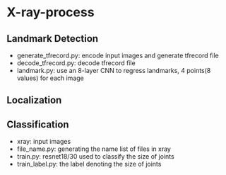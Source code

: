 # X-ray-process
## Landmark Detection
- generate_tfrecord.py: encode input images and generate tfrecord file
- decode_tfrecord.py: decode tfrecord file
- landmark.py: use an 8-layer CNN to regress landmarks, 4 points(8 values) for each image
## Localization
## Classification
- xray: input images
- file_name.py: generating the name list of files in xray
- train.py: resnet18/30 used to classify the size of joints
- train_label.py: the label denoting the size of joints

